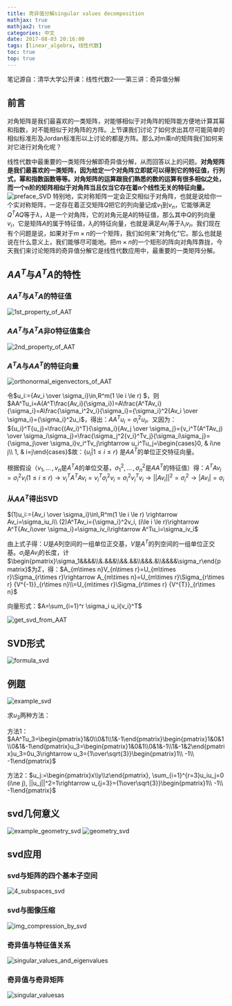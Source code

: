 ```yaml
---
title: 奇异值分解singular values decomposition
mathjax: true
mathjax2: true
categories: 中文
date: 2017-08-03 20:16:00
tags: [linear_algebra, 线性代数]
toc: true
top: true
---
```


笔记源自：清华大学公开课：线性代数2——第三讲：奇异值分解

## 前言

对角矩阵是我们最喜欢的一类矩阵，对能够相似于对角阵的矩阵能方便地计算其幂和指数，对不能相似于对角阵的方阵。上节课我们讨论了如何求出其尽可能简单的相似标准形及Jordan标准形以上讨论的都是方阵。那么对m乘n的矩阵我们如何来对它进行对角化呢？

线性代数中最重要的一类矩阵分解即奇异值分解，从而回答以上的问题。**对角矩阵是我们最喜欢的一类矩阵，因为给定一个对角阵立即就可以得到它的特征值，行列式，幂和指数函数等等。对角矩阵的运算跟我们熟悉的数的运算有很多相似之处，而一个n阶的矩阵相似于对角阵当且仅当它存在着n个线性无关的特征向量。** 
![preface_SVD](http://img.blog.csdn.net/20171220204404021?watermark/2/text/aHR0cDovL2Jsb2cuY3Nkbi5uZXQveW91MTMxNDUyMG1l/font/5a6L5L2T/fontsize/400/fill/I0JBQkFCMA==/dissolve/70/gravity/SouthEast) 
特别地，实对称矩阵一定会正交相似于对角阵，也就是说给你一个实对称矩阵，一定存在着正交矩阵$Q$把它的列向量记成$v_1$到$v_n$，它能够满足$Q^TAQ$等于$\lambda$，$\lambda$是一个对角阵，它的对角元是$A$的特征值，那么其中$Q$的列向量$v_i$，它是矩阵$A$的属于特征值，$\lambda_i$的特征向量，也就是满足$Av_i$等于$\lambda_iv_i$。我们现在有个问题是说，如果对于$m \times n$的一个矩阵，我们如何来"对角化"它。那么也就是说在什么意义上，我们能够尽可能地。把$m \times n$的一个矩形的阵向对角阵靠拢，今天我们来讨论矩阵的奇异值分解它是线性代数应用中，最重要的一类矩阵分解。

## $AA^T$与$A^TA$的特性

### $AA^T$与$A^TA$的特征值 
![1st_property_of_AAT](http://img.blog.csdn.net/20171220204521695?watermark/2/text/aHR0cDovL2Jsb2cuY3Nkbi5uZXQveW91MTMxNDUyMG1l/font/5a6L5L2T/fontsize/400/fill/I0JBQkFCMA==/dissolve/70/gravity/SouthEast) 
### $AA^T$与$A^TA$非0特征值集合 
![2nd_property_of_AAT](http://img.blog.csdn.net/20171220204545915?watermark/2/text/aHR0cDovL2Jsb2cuY3Nkbi5uZXQveW91MTMxNDUyMG1l/font/5a6L5L2T/fontsize/400/fill/I0JBQkFCMA==/dissolve/70/gravity/SouthEast) 
### $A^TA$与$AA^T$的特征向量 
![orthonormal_eigenvectors_of_AAT](http://img.blog.csdn.net/20171220204617944?watermark/2/text/aHR0cDovL2Jsb2cuY3Nkbi5uZXQveW91MTMxNDUyMG1l/font/5a6L5L2T/fontsize/400/fill/I0JBQkFCMA==/dissolve/70/gravity/SouthEast)

令$u_i:={Av_i \over \sigma_i}\in\,R^m(1 \le i \le r) $，则 $AA^Tu_i=A(A^T\frac{Av_i}{\sigma_i})=A\frac{A^TAv_i}{\sigma_i}=A\frac{\sigma_i^2v_i}{\sigma_i}={\sigma_i}^2{Av_i \over \sigma_i}={\sigma_i}^2u_i$，得出：$AA^Tu_i={\sigma_i}^2u_i$。又因为：${u_i}^T{u_j}=\frac{(Av_i)^T}{\sigma_i}{Av_j \over \sigma_j}={v_i^T(A^TAv_j) \over \sigma_i\sigma_j}=\frac{\sigma_j^2{v_i}^Tv_j}{\sigma_i\sigma_j}={\sigma_j\over \sigma_i}v_i^Tv_j\rightarrow u_i^Tu_j=\begin{cases}0, & i\ne j\\ 1, & i=j\end{cases}$故：$\{u_i|1\le i \le r\}$ 是$AA^T$的单位正交特征向量。

根据假设（$v_1,\,...\,,v_n$是$A^TA$的单位交基，$\sigma_1^2,\,...\,,\sigma_n^2$是$AA^T$的特征值）得：$A^TAv_i=\sigma_i^2v_i(1\le i\le r) \rightarrow v_i^TA^TAv_i=v_i^T\sigma_i^2v_i=\sigma_i^2v_i^Tv_i \rightarrow ||Av_i||^2=\sigma_i^2 \rightarrow|Av_i|=\sigma_i$

### 从$AA^T$得出SVD

$(1)u_i:={Av_i \over \sigma_i}\in\,R^m(1 \le i \le r) \rightarrow Av_i=\sigma_iu_i\\ (2)A^TAv_i={\sigma_i}^2v_i, (i\le i \le r)\rightarrow A^T{Av_i\over \sigma_i}=\sigma_iv_i\rightarrow A^Tu_i=\sigma_iv_i$

由上式子得：$U$是$A$列空间的一组单位正交基，$V$是$A^T$的列空间的一组单位正交基。$\sigma_i$是$Av_i$的长度，计$\begin{pmatrix}\sigma_1&&&&\\&.&&&\\&&.&&\\&&&.&\\&&&&\sigma_r\end{pmatrix}$为$\Sigma$，得：$A_{m\times n}V_{n\times r}=U_{m\times r}\Sigma_{r\times r}\rightarrow A_{m\times n}=U_{m\times r}\Sigma_{r\times r} {V^{-1}}_{r\times n}\\=U_{m\times r}\Sigma_{r\times r} {V^{T}}_{r\times n}$

向量形式：$A=\sum_{i=1}^r \sigma_i u_i{v_i}^T$

![get_svd_from_AAT](http://img.blog.csdn.net/20171220204653862?watermark/2/text/aHR0cDovL2Jsb2cuY3Nkbi5uZXQveW91MTMxNDUyMG1l/font/5a6L5L2T/fontsize/400/fill/I0JBQkFCMA==/dissolve/70/gravity/SouthEast)

## SVD形式

![formula_svd](http://img.blog.csdn.net/20171220204722425?watermark/2/text/aHR0cDovL2Jsb2cuY3Nkbi5uZXQveW91MTMxNDUyMG1l/font/5a6L5L2T/fontsize/400/fill/I0JBQkFCMA==/dissolve/70/gravity/SouthEast)

## 例题

![example_svd](http://img.blog.csdn.net/20171220204742123?watermark/2/text/aHR0cDovL2Jsb2cuY3Nkbi5uZXQveW91MTMxNDUyMG1l/font/5a6L5L2T/fontsize/400/fill/I0JBQkFCMA==/dissolve/70/gravity/SouthEast)

求$u_3$两种方法：

方法1：$AA^Tu_3=\begin{pmatrix}1&0\\0&1\\1&-1\end{pmatrix}\begin{pmatrix}1&0&1\\0&1&-1\end{pmatrix}u_3=\begin{pmatrix}1&0&1\\0&1&-1\\1&-1&2\end{pmatrix}u_3=0u_3\rightarrow u_3={1\over\sqrt{3}}\begin{pmatrix}1\\ -1\\ -1\end{pmatrix}$

方法2：$u_j:=\begin{pmatrix}x\\y\\z\end{pmatrix}, \sum_{i=1}^{r=3}u_iu_j=0 (i\ne j), ||u_j||^2=1\rightarrow u_{j=3}={1\over\sqrt{3}}\begin{pmatrix}1\\ -1\\ -1\end{pmatrix}$

## svd几何意义

![example_geometry_svd](http://img.blog.csdn.net/20171220204815987?watermark/2/text/aHR0cDovL2Jsb2cuY3Nkbi5uZXQveW91MTMxNDUyMG1l/font/5a6L5L2T/fontsize/400/fill/I0JBQkFCMA==/dissolve/70/gravity/SouthEast) 
![geometry_svd](http://img.blog.csdn.net/20171220204838562?watermark/2/text/aHR0cDovL2Jsb2cuY3Nkbi5uZXQveW91MTMxNDUyMG1l/font/5a6L5L2T/fontsize/400/fill/I0JBQkFCMA==/dissolve/70/gravity/SouthEast)

## svd应用

### svd与矩阵的四个基本子空间

![4_subspaces_svd](http://img.blog.csdn.net/20171220204958311?watermark/2/text/aHR0cDovL2Jsb2cuY3Nkbi5uZXQveW91MTMxNDUyMG1l/font/5a6L5L2T/fontsize/400/fill/I0JBQkFCMA==/dissolve/70/gravity/SouthEast)

### svd与图像压缩

![img_compression_by_svd](http://img.blog.csdn.net/20171220205021577?watermark/2/text/aHR0cDovL2Jsb2cuY3Nkbi5uZXQveW91MTMxNDUyMG1l/font/5a6L5L2T/fontsize/400/fill/I0JBQkFCMA==/dissolve/70/gravity/SouthEast)

### 奇异值与特征值关系

![singular_values_and_eigenvalues](http://img.blog.csdn.net/20171220205041293?watermark/2/text/aHR0cDovL2Jsb2cuY3Nkbi5uZXQveW91MTMxNDUyMG1l/font/5a6L5L2T/fontsize/400/fill/I0JBQkFCMA==/dissolve/70/gravity/SouthEast)

### 奇异值与奇异矩阵

![singular_values](http://img.blog.csdn.net/20171220205118811?watermark/2/text/aHR0cDovL2Jsb2cuY3Nkbi5uZXQveW91MTMxNDUyMG1l/font/5a6L5L2T/fontsize/400/fill/I0JBQkFCMA==/dissolve/70/gravity/SouthEast)as
